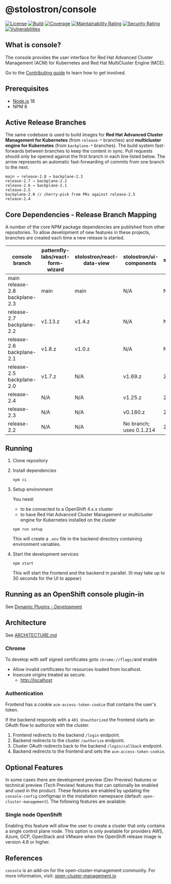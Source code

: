 [comment]: # ' Copyright Contributors to the Open Cluster Management project '

# @stolostron/console

[![License](https://img.shields.io/:license-apache-blue.svg)](http://www.apache.org/licenses/LICENSE-2.0.html)
[![Build](https://img.shields.io/badge/build-Prow-informational)](https://prow.ci.openshift.org/?repo=stolostron%2Fconsole)
[![Coverage](https://sonarcloud.io/api/project_badges/measure?project=open-cluster-management_console&metric=coverage&token=678092fc6e15fad203b8883681417cca4c477c6b)](https://sonarcloud.io/dashboard?id=open-cluster-management_console)
[![Maintainability Rating](https://sonarcloud.io/api/project_badges/measure?project=open-cluster-management_console&metric=sqale_rating&token=678092fc6e15fad203b8883681417cca4c477c6b)](https://sonarcloud.io/dashboard?id=open-cluster-management_console)
[![Security Rating](https://sonarcloud.io/api/project_badges/measure?project=open-cluster-management_console&metric=security_rating&token=678092fc6e15fad203b8883681417cca4c477c6b)](https://sonarcloud.io/dashboard?id=open-cluster-management_console)
[![Vulnerabilities](https://sonarcloud.io/api/project_badges/measure?project=open-cluster-management_console&metric=vulnerabilities&token=678092fc6e15fad203b8883681417cca4c477c6b)](https://sonarcloud.io/dashboard?id=open-cluster-management_console)

## What is console?

The console provides the user interface for Red Hat Advanced Cluster Management (ACM) for Kubernetes and Red Hat MultiCluster Engine (MCE).

Go to the [Contributing guide](CONTRIBUTING.md) to learn how to get involved.

## Prerequisites

-   [Node.js](https://nodejs.org) 18
-   NPM 8

## Active Release Branches

The same codebase is used to build images for **Red Hat Advanced Cluster Management for Kubernetes** (from `release-*` branches) and **multicluster engine for Kubernetes** (from `backplane-*` branches). The build system fast-forwards between branches to keep the content in sync. Pull requests should only be opened against the first branch in each line listed below. The arrow represents an automatic fast-forwarding of commits from one branch to the next.

```
main → release-2.8 → backplane-2.3
release-2.7 → backplane-2.2
release-2.6 → backplane-2.1
release-2.5
backplane-2.0 // cherry-pick from PRs against release-2.5
release-2.4
```

## Core Dependencies - Release Branch Mapping

A number of the core NPM package dependencies are published from other repositories. To allow development of new features in these projects, branches are created each time a new release is started.

| console branch                         | patternfly-labs/react-form-wizard | stolostron/react-data-view | stolostron/ui-components | stolostron/temptifly |
| -------------------------------------- | --------------------------------- | -------------------------- | ------------------------ | -------------------- |
| main<br/>release-2.8<br/>backplane-2.3 | main                              | main                       | N/A                      | N/A                  |
| release-2.7<br/>backplane-2.2          | v1.13.z                           | v1.4.z                     | N/A                      | N/A                  |
| release-2.6<br/>backplane-2.1          | v1.8.z                            | v1.0.z                     | N/A                      | N/A                  |
| release-2.5<br/>backplane-2.0          | v1.7.z                            | N/A                        | v1.69.z                  | 2.5                  |
| release-2.4                            | N/A                               | N/A                        | v1.25.z                  | 2.4                  |
| release-2.3                            | N/A                               | N/A                        | v0.180.z                 | 2.3                  |
| release-2.2                            | N/A                               | N/A                        | No branch; uses 0.1.214  | 2.2                  |

## Running

1. Clone repository

2. Install dependencies

    ```
    npm ci
    ```

3. Setup environment

    You need:

    - to be connected to a OpenShift 4.x.x cluster
    - to have Red Hat Advanced Cluster Management or multicluster engine for Kubernetes installed on the cluster

    ```
    npm run setup
    ```

    This will create a `.env` file in the backend directory containing environment variables.

4. Start the development services

    ```
    npm start
    ```

    This will start the frontend and the backend in parallel. (It may take up to 30 seconds for the UI to appear)

## Running as an OpenShift console plugin-in

See [Dynamic Plugins - Development](frontend/PLUGIN.md#development)

## Architecture

See [ARCHITECTURE.md](docs/ARCHITECTURE.md)

### Chrome

To develop with self signed certificates goto `chrome://flags/`and enable

-   Allow invalid certificates for resources loaded from localhost.
-   Insecure origins treated as secure.
    -   <http://localhost>

### Authentication

Frontend has a cookie `acm-access-token-cookie` that contains the user's token.

If the backend responds with a `401 Unauthorized` the frontend starts an OAuth flow to authorize with the cluster.

1. Frontend redirects to the backend `/login` endpoint.
2. Backend redirects to the cluster `/authorize` endpoint.
3. Cluster OAuth redirects back to the backend `/login/callback` endpoint.
4. Backend redirects to the frontend and sets the `acm-access-token-cookie`.

## Optional Features

In some cases there are development preview (Dev Preview) features or technical preview (Tech Preview) features that can optionally be enabled and used in the product. These features are enabled by updating the `console-config` configmap in the installation namepsace (default: `open-cluster-management`). The following features are available:

### Single node OpenShift

Enabling this feature will allow the user to create a cluster that only contains a single control plane node. This option is only available for providers AWS, Azure, GCP, OpenStack and VMware when the OpenShift release image is version 4.8 or higher.

## References

`console` is an add-on for the open-cluster-management community. For more information, visit: [open-cluster-management.io](https://open-cluster-management.io)
